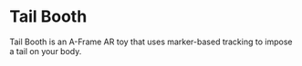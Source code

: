 # Tail Booth

Tail Booth is an A-Frame AR toy that uses marker-based tracking to impose a tail on your body.
